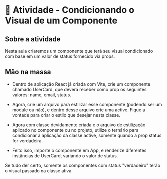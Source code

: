 # 💪 Atividade - Condicionando o Visual de um Componente

## Sobre a atividade

Nesta aula criaremos um componente que terá seu visual condicionado com base em um valor de status fornecido via props.

## Mão na massa

- Dentro de aplicação React já criada com Vite, crie um componente chamado UserCard, que deverá receber como prop os seguintes valores: name, email, status.

- Agora, crie um arquivo para estilizar esse componente (podendo ser um module ou não), e dentro desse arquivo crie uma active. Fique a vontade para criar o estilo que desejar nesta classe.

- Agora com classe devidamente criada e o arquivo de estilização aplicado no componente ou no projeto, utilize o ternário para condicionar a aplicação da classe active, somente quando a prop status for verdadeira.

- Feito isso, importe o componente em App, e renderize diferentes instâncias de UserCard, variando o valor de status.

Se tudo der certo, somente os componentes com status "verdadeiro" terão o visual passado na classe ativa.